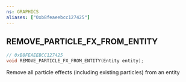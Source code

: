 ```yaml
---
ns: GRAPHICS
aliases: ["0xb8feaeebcc127425"]
---
```

## REMOVE_PARTICLE_FX_FROM_ENTITY

```c
// 0xB8FEAEEBCC127425
void REMOVE_PARTICLE_FX_FROM_ENTITY(Entity entity);
```

Remove all particle effects (including existing particles) from an entity

